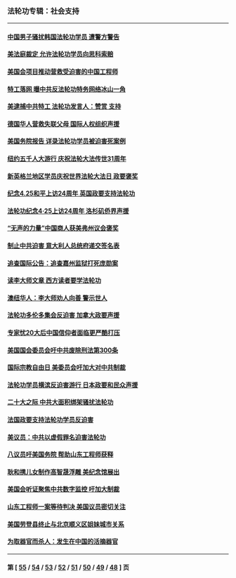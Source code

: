 ### 法轮功专辑：社会支持
---
#### [中国男子骚扰韩国法轮功学员 遭警方警告](../../pages/nf4386/n14033245.md?07140430) 
#### [美法庭裁定 允许法轮功学员向思科索赔](../../pages/nf4386/n14030620.md?07140430) 
#### [美国会项目推动营救受迫害的中国工程师](../../pages/nf4386/n14019887.md?07140430) 
#### [特工落网 曝中共反法轮功特务网络冰山一角](../../pages/nf4386/n14006412.md?07140430) 
#### [美逮捕中共特工 法轮功发言人：赞赏 支持](../../pages/nf4386/n14005107.md?07140430) 
#### [德国华人营救失联父母 国际人权组织声援](../../pages/nf4386/n14002019.md?07140430) 
#### [美国务院报告 详录法轮功学员被迫害死案例](../../pages/nf4386/n13997752.md?07140430) 
#### [纽约五千人大游行 庆祝法轮大法传世31周年](../../pages/nf4386/n13995110.md?07140430) 
#### [新英格兰地区学员庆祝世界法轮大法日 政要褒奖](../../pages/nf4386/n13990800.md?07140430) 
#### [纪念4.25和平上访24周年 英国政要支持法轮功](../../pages/nf4386/n13984057.md?07140430) 
#### [法轮功纪念4·25上访24周年 洛杉矶侨界声援](../../pages/nf4386/n13978796.md?07140430) 
#### [“无声的力量”中国商人获美弗州议会褒奖](../../pages/nf4386/n13941208.md?07140430) 
#### [制止中共迫害 意大利人总统府递交签名表](../../pages/nf4386/n13933726.md?07140430) 
#### [追查国际公告：追查嘉州监狱打死庞勋案](../../pages/nf4386/n13933461.md?07140430) 
#### [读李大师文章 西方读者要学法轮功](../../pages/nf4386/n13925142.md?07140430) 
#### [澳纽华人：李大师劝人向善 警示世人](../../pages/nf4386/n13924146.md?07140430) 
#### [法轮功多伦多集会反迫害 加拿大政要声援](../../pages/nf4386/n13881303.md?07140430) 
#### [专家忧20大后中国信仰者面临更严酷打压](../../pages/nf4386/n13874993.md?07140430) 
#### [美国国会委员会吁中共废除刑法第300条](../../pages/nf4386/n13868121.md?07140430) 
#### [国际宗教自由日 美委员会吁加大对中共制裁](../../pages/nf4386/n13855021.md?07140430) 
#### [法轮功学员横滨反迫害游行 日本政要和民众声援](../../pages/nf4386/n13847132.md?07140430) 
#### [二十大之际 中共大面积绑架骚扰法轮功](../../pages/nf4386/n13846381.md?07140430) 
#### [法国政要支持法轮功学员反迫害](../../pages/nf4386/n13841970.md?07140430) 
#### [美议员：中共以虚假罪名迫害法轮功](../../pages/nf4386/n13841083.md?07140430) 
#### [八议员吁美国务院 帮助山东工程师获释](../../pages/nf4386/n13836379.md?07140430) 
#### [耿和携儿女制作高智晟浮雕 美纪念馆展出](../../pages/nf4386/n13829624.md?07140430) 
#### [美国会听证聚焦中共数字监控 吁加大制裁](../../pages/nf4386/n13825083.md?07140430) 
#### [山东工程师一案等待判决 美国议员密切关注](../../pages/nf4386/n13815065.md?07140430) 
#### [美国劳登县终止与北京顺义区姐妹城市关系](../../pages/nf4386/n13811030.md?07140430) 
#### [为取器官而杀人：发生在中国的活摘器官](../../pages/nf4386/n13794731.md?07140430) 

---
#### 第 [ [55](./55.md?07140430) / [54](./54.md?07140430) / [53](./53.md?07140430) / [52](./52.md?07140430) / [51](./51.md?07140430) / [50](./50.md?07140430) / [49](./49.md?07140430) / [48](./48.md?07140430) ] 页
